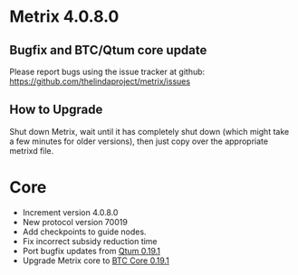 # Metrix 4.0.8.0

## Bugfix and BTC/Qtum core update

Please report bugs using the issue tracker at github: https://github.com/thelindaproject/metrix/issues

## How to Upgrade
Shut down Metrix, wait until it has completely shut down (which might take a few minutes
for older versions), then just copy over the appropriate metrixd file.

# Core

- Increment version 4.0.8.0
- New protocol version 70019
- Add checkpoints to guide nodes.
- Fix incorrect subsidy reduction time
- Port bugfix updates from [Qtum 0.19.1](https://github.com/qtumproject/qtum/releases/tag/mainnet-ignition-v0.19.1)
- Upgrade Metrix core to [BTC Core 0.19.1](https://bitcoin.org/en/release/v0.19.1#change-log)